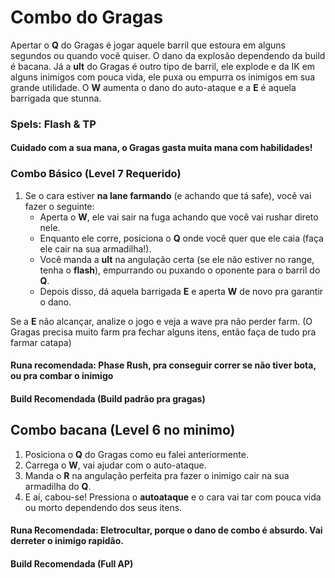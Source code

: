 # Combo do Gragas

Apertar o **Q** do Gragas é jogar aquele barril que estoura em alguns segundos ou quando você quiser. O dano da explosão dependendo da build é bacana. Já a **ult** do Gragas é outro tipo de barril, ele explode e da IK em alguns inimigos com pouca vida, ele puxa ou empurra os inimigos em sua grande utilidade. O **W** aumenta o dano do auto-ataque e a **E** é aquela barrigada que stunna.

### Spels: Flash & TP

#### Cuidado com a sua mana, o Gragas gasta muita mana com habilidades!

### Combo Básico (Level 7 Requerido)

1. Se o cara estiver **na lane farmando** (e achando que tá safe), você vai fazer o seguinte:
   - Aperta o **W**, ele vai sair na fuga achando que você vai rushar direto nele.
   - Enquanto ele corre, posiciona o **Q** onde você quer que ele caia (faça ele cair na sua armadilha!).
   - Você manda a **ult** na angulação certa (se ele não estiver no range, tenha o **flash**), empurrando ou puxando o oponente para o barril do **Q**.
   - Depois disso, dá aquela barrigada **E** e aperta **W** de novo pra garantir o dano.

Se a **E** não alcançar, analize o jogo e veja a wave pra não perder farm. (O Gragas precisa muito farm pra fechar alguns itens, então faça de tudo pra farmar catapa)

#### Runa recomendada: **Phase Rush**, pra conseguir correr se não tiver bota, ou pra combar o inimigo 
#### Build Recomendada (Build padrão pra gragas)


## Combo bacana (Level 6 no minimo)

1. Posiciona o **Q** do Gragas como eu falei anteriormente.
2. Carrega o **W**, vai ajudar com o auto-ataque.
3. Manda o **R** na angulação perfeita pra fazer o inimigo cair na sua armadilha do **Q**.
4. E aí, cabou-se! Pressiona o **autoataque** e o cara vai tar com pouca vida ou morto dependendo dos seus itens.

#### Runa Recomendada: **Eletrocultar**, porque o dano de combo é absurdo. Vai derreter o inimigo rapidão.

#### Build Recomendada (Full AP)
